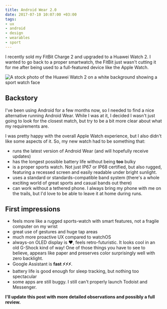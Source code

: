 ```yaml
---
title: Android Wear 2.0
date: 2017-07-10 10:07:00 +03:00
tags:
- ux
- android
- design
- wearables
- sport
---
```


I recently sold my FitBit Charge 2 and upgraded to a Huawei Watch 2. I wanted to go back to a proper smartwatch, the FitBit just wasn't cutting it for me after being used to a full-featured device like the Apple Watch.
<!--More-->

![A stock photo of the Huawei Watch 2 on a white background showing a sport watch face](/uploads/Huawei-Watch-2-Sport.jpg)

## Backstory

I've been using Android for a few months now, so I needed to find a nice alternative running Android Wear. While I was at it, I decided I wasn't just going to look for the closest match, but try to be a bit more clear about what my requirements are.

I was pretty happy with the overall Apple Watch experience, but I also didn't like some aspects of it. So, my new watch had to be something that:
- runs the latest version of Android Wear (and will hopefully receive updates)
- has the longest possible battery life without being **too** bulky
- is a proper sports watch. Not just IP67 or IP68 certified, but also rugged, featuring a recessed screen and easily readable under bright sunlight.
- uses a standard or standards-compatible band system (there's a whole exciting world of great sports and casual bands out there)
- can work without a tethered phone. I always bring my phone with me on the trails, but I'd love to be able to leave it at home during runs.

## First impressions

- feels more like a rugged sports-watch with smart features, not a fragile computer on my wrist
- great use of gestures and huge tap areas
- much more proactive UX compared to watchOS
- always-on OLED display is ❤️, feels retro-futuristic. It looks cool in an old G-Shock kind of way! One of those things you have to see to believe, appears like paper and preserves color surprisingly well with zero backlight.
- Google Assistant is **fast ⚡️⚡️⚡️**.
- battery life is good enough for sleep tracking, but nothing too spectacular
- some apps are still buggy. I still can't properly launch Todoist and Messenger.

**I'll update this post with more detailed observations and possibly a full review.**